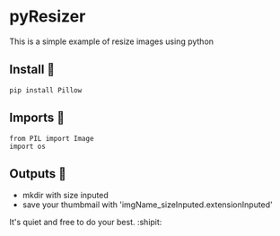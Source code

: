 # pyResizer
This is a simple example of resize images using python

## Install :flower_playing_cards:
```
pip install Pillow
```

## Imports :snake:
```
from PIL import Image
import os
``` 
## Outputs :crystal_ball:
 - mkdir with size inputed
 - save your thumbmail with 'imgName_sizeInputed.extensionInputed'

It's quiet and free to do your best. :shipit:
 
